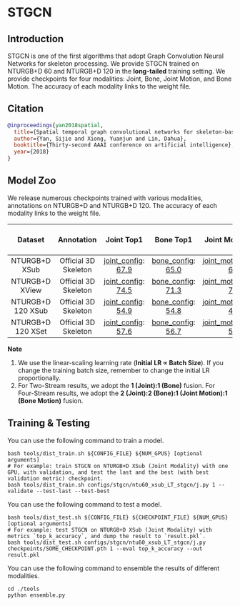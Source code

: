 # STGCN

## Introduction

STGCN is one of the first algorithms that adopt Graph Convolution Neural Networks for skeleton processing. We provide STGCN trained on NTURGB+D 60 and NTURGB+D 120 in the **long-tailed** training setting. We provide checkpoints for four modalities: Joint, Bone, Joint Motion, and Bone Motion. The accuracy of each modality links to the weight file.

## Citation

```BibTeX
@inproceedings{yan2018spatial,
  title={Spatial temporal graph convolutional networks for skeleton-based action recognition},
  author={Yan, Sijie and Xiong, Yuanjun and Lin, Dahua},
  booktitle={Thirty-second AAAI conference on artificial intelligence},
  year={2018}
}
```

## Model Zoo

We release numerous checkpoints trained with various modalities, annotations on NTURGB+D and NTURGB+D 120. The accuracy of each modality links to the weight file.

| Dataset | Annotation | Joint Top1 | Bone Top1 | Joint Motion Top1 | Bone Motion Top1 | Two-Stream Top1 | Four Stream Top1 |
| :---: | :---: | :---: | :---: | :---: | :---: | :---: | :---: |
| NTURGB+D XSub | Official 3D Skeleton | [joint_config](/configs/stgcn/ntu60_xsub_LT_stgcn/j.py): [67.9](https://drive.google.com/drive/folders/1orZoEDEDF1pkyN94LgpIR8ApCbY-jUX5?usp=share_link) | [bone_config](/configs/stgcn/ntu60_xsub_LT_stgcn/b.py): [65.0](https://drive.google.com/drive/folders/1orZoEDEDF1pkyN94LgpIR8ApCbY-jUX5?usp=share_link) | [joint_motion_config](/configs/stgcn/ntu60_xsub_LT_stgcn/jm.py): [64.7](hhttps://drive.google.com/drive/folders/1orZoEDEDF1pkyN94LgpIR8ApCbY-jUX5?usp=share_link) | [bone_motion_config](/configs/stgcn/ntu60_xsub_LT_stgcn/bm.py): [64.2](https://drive.google.com/drive/folders/1orZoEDEDF1pkyN94LgpIR8ApCbY-jUX5?usp=share_link) | 70.6 | 73.3 |
| NTURGB+D XView | Official 3D Skeleton | [joint_config](/configs/stgcn/ntu60_xview_LT_stgcn/j.py): [74.5](https://drive.google.com/drive/folders/19Z_pZ99UxfCyYYizKtZu3r2_jNBdxXt5?usp=share_link) | [bone_config](/configs/stgcn/ntu60_xview_LT_stgcn/b.py): [71.3](https://drive.google.com/drive/folders/19Z_pZ99UxfCyYYizKtZu3r2_jNBdxXt5?usp=share_link) | [joint_motion_config](/configs/stgcn/ntu60_xview_LT_stgcn/jm.py): [71.3](https://drive.google.com/drive/folders/19Z_pZ99UxfCyYYizKtZu3r2_jNBdxXt5?usp=share_link) | [bone_motion_config](/configs/stgcn/ntu60_xview_LT_stgcn/bm.py): [70.4](https://drive.google.com/drive/folders/19Z_pZ99UxfCyYYizKtZu3r2_jNBdxXt5?usp=share_link) | 77.1 | 79.4 |
| NTURGB+D 120 XSub | Official 3D Skeleton | [joint_config](/configs/stgcn/ntu120_xsub_LT_stgcn/j.py): [54.9](https://drive.google.com/drive/folders/1kC1aRuY-HZhvSGmex6lLWB7kO6frds_W?usp=share_linkh) | [bone_config](/configs/stgcn/ntu120_xsub_LT_stgcn/b.py): [54.8](https://drive.google.com/drive/folders/1kC1aRuY-HZhvSGmex6lLWB7kO6frds_W?usp=share_link) | [joint_motion_config](/configs/stgcn/ntu120_xsub_LT_stgcn/jm.py): [49.4](https://drive.google.com/drive/folders/1kC1aRuY-HZhvSGmex6lLWB7kO6frds_W?usp=share_link) | [bone_motion_config](/configs/stgcn/ntu120_xsub_LT_stgcn/bm.py): [50.4](https://drive.google.com/drive/folders/1kC1aRuY-HZhvSGmex6lLWB7kO6frds_W?usp=share_link) | 57.7 | 59.1 |
| NTURGB+D 120 XSet | Official 3D Skeleton | [joint_config](/configs/stgcn/ntu120_xset_LT_stgcn/j.py): [57.6](https://drive.google.com/drive/folders/1iiaXW9pf7MtmC_FyUUDFmSF70H0ngQ2d?usp=share_link) | [bone_config](/configs/stgcn/ntu120_xset_LT_stgcn/b.py): [56.7](https://drive.google.com/drive/folders/1iiaXW9pf7MtmC_FyUUDFmSF70H0ngQ2d?usp=share_link) | [joint_motion_config](/configs/stgcn/ntu120_xset_LT_stgcn/jm.py): [55.6](https://drive.google.com/drive/folders/1iiaXW9pf7MtmC_FyUUDFmSF70H0ngQ2d?usp=share_link) | [bone_motion_config](/configs/stgcn/ntu120_xset_LT_stgcn/bm.py): [55.2](https://drive.google.com/drive/folders/1iiaXW9pf7MtmC_FyUUDFmSF70H0ngQ2d?usp=share_link) | 60.3 | 62.3 |

**Note**

1. We use the linear-scaling learning rate (**Initial LR ∝ Batch Size**). If you change the training batch size, remember to change the initial LR proportionally.
2. For Two-Stream results, we adopt the **1 (Joint):1 (Bone)** fusion. For Four-Stream results, we adopt the **2 (Joint):2 (Bone):1 (Joint Motion):1 (Bone Motion)** fusion.


## Training & Testing

You can use the following command to train a model.

```shell
bash tools/dist_train.sh ${CONFIG_FILE} ${NUM_GPUS} [optional arguments]
# For example: train STGCN on NTURGB+D XSub (Joint Modality) with one GPU, with validation, and test the last and the best (with best validation metric) checkpoint.
bash tools/dist_train.sh configs/stgcn/ntu60_xsub_LT_stgcn/j.py 1 --validate --test-last --test-best
```

You can use the following command to test a model.

```shell
bash tools/dist_test.sh ${CONFIG_FILE} ${CHECKPOINT_FILE} ${NUM_GPUS} [optional arguments]
# For example: test STGCN on NTURGB+D XSub (Joint Modality) with metrics `top_k_accuracy`, and dump the result to `result.pkl`.
bash tools/dist_test.sh configs/stgcn/ntu60_xsub_LT_stgcn/j.py checkpoints/SOME_CHECKPOINT.pth 1 --eval top_k_accuracy --out result.pkl
```

You can use the following command to ensemble the results of different modalities.
```
cd ./tools
python ensemble.py
```
